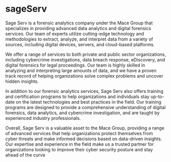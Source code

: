 # sageServ 
Sage Serv is a forensic analytics company under the Mace Group that specializes in providing advanced data analytics and digital forensics services. Our team of experts utilize cutting-edge technology and methodologies to extract, analyze, and interpret data from a variety of sources, including digital devices, servers, and cloud-based platforms.

We offer a range of services to both private and public sector organizations, including cybercrime investigations, data breach response, eDiscovery, and digital forensics for legal proceedings. Our team is highly skilled in analyzing and interpreting large amounts of data, and we have a proven track record of helping organizations solve complex problems and uncover hidden insights.

In addition to our forensic analytics services, Sage Serv also offers training and certification programs to help organizations and individuals stay up-to-date on the latest technologies and best practices in the field. Our training programs are designed to provide a comprehensive understanding of digital forensics, data analytics, and cybercrime investigation, and are taught by experienced industry professionals.

Overall, Sage Serv is a valuable asset to the Mace Group, providing a range of advanced services that help organizations protect themselves from cyber threats and make informed decisions based on data-driven insights. Our expertise and experience in the field make us a trusted partner for organizations looking to improve their cyber security posture and stay ahead of the curve
